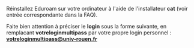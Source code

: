 Réinstallez Eduroam sur votre ordinateur à l'aide de l'installateur **cat** (voir entrée correspondante dans la FAQ). 

Faite bien attention à préciser le **login** sous la forme suivante, en remplacant **votreloginmultipass** par votre propre login personnel : **votreloginmultipass@univ-rouen.fr** 
